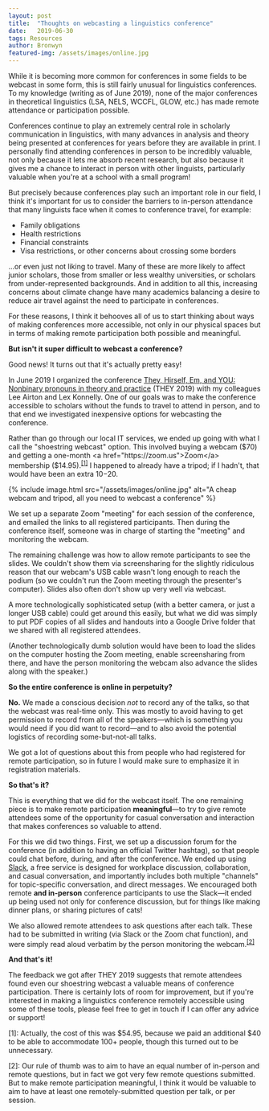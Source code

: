 ```yaml
---
layout: post
title:  "Thoughts on webcasting a linguistics conference"
date:   2019-06-30
tags: Resources
author: Bronwyn
featured-img: /assets/images/online.jpg
---
```


While it is becoming more common for conferences in some fields to be webcast in some form, this is still fairly unusual for linguistics conferences. To my knowledge (writing as of June 2019), none of the major conferences in theoretical linguistics (LSA, NELS, WCCFL, GLOW, etc.) has made remote attendance or participation possible. 

Conferences continue to play an extremely central role in scholarly communication in linguistics, with many advances in analysis and theory being presented at conferences for years before they are available in print. I personally find attending conferences in person to be incredibly valuable, not only because it lets me absorb recent research, but also because it gives me a chance to interact in person with other linguists, particularly valuable when you're at a school with a small program!

But precisely because conferences play such an important role in our field, I think it's important for us to consider the barriers to in-person attendance that many linguists face when it comes to conference travel, for example: 

* Family obligations
* Health restrictions
* Financial constraints
* Visa restrictions, or other concerns about crossing some borders

...or even just not liking to travel. Many of these are more likely to affect junior scholars, those from smaller or less wealthy universities, or scholars from under-represented backgrounds. And in addition to all this, increasing concerns about climate change have many academics balancing a desire to reduce air travel against the need to participate in conferences. 

For these reasons, I think it behooves all of us to start thinking about ways of making conferences more accessible, not only in our physical spaces but in terms of making remote participation both possible and meaningful. 

**But isn't it super difficult to webcast a conference?**

Good news! It turns out that it's actually pretty easy! 

In June 2019 I organized the conference <a href="https://educ.queensu.ca/they2019">They, Hirself, Em, and YOU: Nonbinary pronouns in theory and practice</a> (THEY 2019) with my colleagues Lee Airton and Lex Konnelly. One of our goals was to make the conference accessible to scholars without the funds to travel to attend in person, and to that end we investigated inexpensive options for webcasting the conference. 

Rather than go through our local IT services, we ended up going with what I call the "shoestring webcast" option. This involved buying a webcam ($70) and getting a one-month <a href="https://zoom.us">Zoom</a> membership ($14.95).<sup><a href="#one">[1]</a></sup> I happened to already have a tripod; if I hadn't, that would have been an extra $10-$20. 

{% include image.html src="/assets/images/online.jpg" alt="A cheap webcam and tripod, all you need to webcast a conference" %}

We set up a separate Zoom "meeting" for each session of the conference, and emailed the links to all registered participants. Then during the conference itself, someone was in charge of starting the "meeting" and monitoring the webcam.

The remaining challenge was how to allow remote participants to see the slides. We couldn't show them via screensharing for the slightly ridiculous reason that our webcam's USB cable wasn't long enough to reach the podium (so we couldn't run the Zoom meeting through the presenter's computer). Slides also often don't show up very well via webcast. 

A more technologically sophisticated setup (with a better camera, or just a longer USB cable) could get around this easily, but what we did was simply to put PDF copies of all slides and handouts into a Google Drive folder that we shared with all registered attendees. 

(Another technologically dumb solution would have been to load the slides on the computer hosting the Zoom meeting, enable screensharing from there, and have the person monitoring the webcam also advance the slides along with the speaker.)

**So the entire conference is online in perpetuity?**

**No.** We made a conscious decision <i>not</i> to record any of the talks, so that the webcast was real-time only. This was mostly to avoid having to get permission to record from all of the speakers&mdash;which is something you would need if you did want to record&mdash;and to also avoid the potential logistics of recording some-but-not-all talks. 

We got a lot of questions about this from people who had registered for remote participation, so in future I would make sure to emphasize it in registration materials. 

**So that's it?**

This is everything that we did for the webcast itself. The one remaining piece is to make remote participation <b>meaningful</b>&mdash;to try to give remote attendees some of the opportunity for casual conversation and interaction that makes conferences so valuable to attend. 

For this we did two things. First, we set up a discussion forum for the conference (in addition to having an official Twitter hashtag), so that people could chat before, during, and after the conference. We ended up using <a href="https://slack.com/intl/en-ca/">Slack</a>, a free service is designed for workplace discussion, collaboration, and casual conversation, and importantly includes both multiple "channels" for topic-specific conversation, and direct messages. We encouraged both remote <b>and in-person</b> conference participants to use the Slack&mdash;it ended up being used not only for conference discussion, but for things like making dinner plans, or sharing pictures of cats! 

We also allowed remote attendees to ask questions after each talk. These had to be submitted in writing (via Slack or the Zoom chat function), and were simply read aloud verbatim by the person monitoring the webcam.<sup><a href="#two">[2]</a></sup> 

**And that's it!**

The feedback we got after THEY 2019 suggests that remote attendees found even our shoestring webcast a valuable means of conference participation. There is certainly lots of room for improvement, but if you're interested in making a linguistics conference remotely accessible using some of these tools, please feel free to get in touch if I can offer any advice or support! 

<a name="one">[1]</a>: Actually, the cost of this was $54.95, because we paid an additional $40 to be able to accommodate 100+ people, though this turned out to be unnecessary. 	

<a name="two">[2]</a>: Our rule of thumb was to aim to have an equal number of in-person and remote questions, but in fact we got very few remote questions submitted. But to make remote participation meaningful, I think it would be valuable to aim to have at least one remotely-submitted question per talk, or per session.
